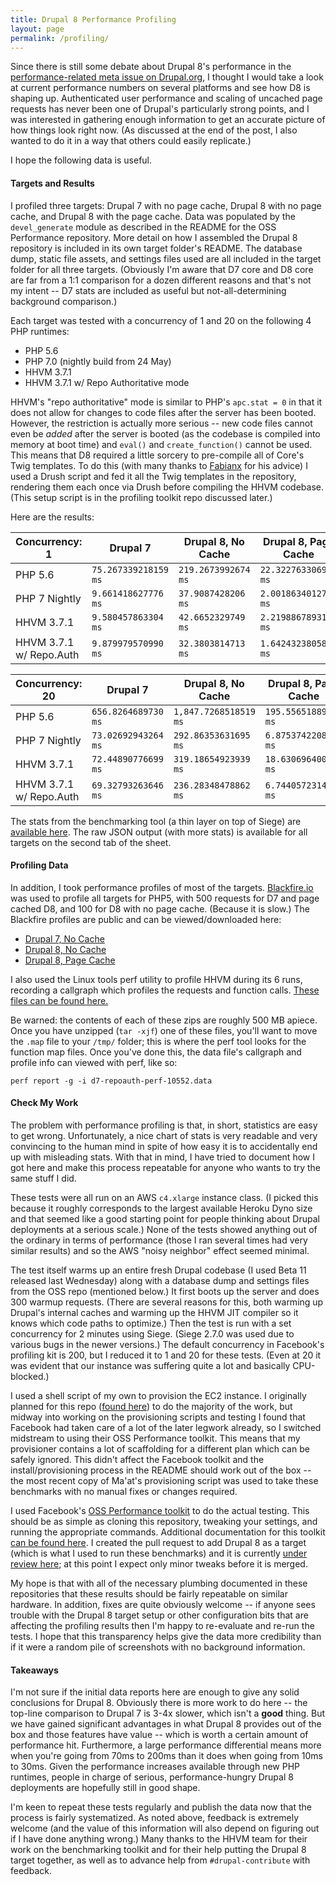 ```yaml
---
title: Drupal 8 Performance Profiling
layout: page
permalink: /profiling/
---
```


Since there is still some debate about Drupal 8's performance in the [performance-related meta issue on Drupal.org](https://www.drupal.org/node/1744302), I thought I would take a look at current performance numbers on several platforms and see how D8 is shaping up. Authenticated user performance and scaling of uncached page requests has never been one of Drupal's particularly strong points, and I was interested in gathering enough information to get an accurate picture of how things look right now. (As discussed at the end of the post, I also wanted to do it in a way that others could easily replicate.)

I hope the following data is useful.

#### Targets and Results ####

I profiled three targets: Drupal 7 with no page cache, Drupal 8 with no page cache, and Drupal 8 with the page cache. Data was populated by the `devel_generate` module as described in the README for the OSS Performance repository. More detail on how I assembled the Drupal 8 repository is included in its own target folder's README. The database dump, static file assets, and settings files used are all included in the target folder for all three targets. (Obviously I'm aware that D7 core and D8 core are far from a 1:1 comparison for a dozen different reasons and that's not my intent -- D7 stats are included as useful but not-all-determining background comparison.)

Each target was tested with a concurrency of 1 and 20 on the following 4 PHP runtimes:

- PHP 5.6
- PHP 7.0 (nightly build from 24 May)
- HHVM 3.7.1
- HHVM 3.7.1 w/ Repo Authoritative mode

HHVM's "repo authoritative" mode is similar to PHP's `apc.stat = 0` in that it does not allow for changes to code files after the server has been booted. However, the restriction is actually more serious -- new code files cannot even be *added* after the server is booted (as the codebase is compiled into memory at boot time) and `eval()` and `create_function()` cannot be used. This means that D8 required a little sorcery to pre-compile all of Core's Twig templates. To do this (with many thanks to [Fabianx](https://www.drupal.org/u/fabianx) for his advice) I used a Drush script and fed it all the Twig templates in the repository, rendering them each once via Drush before compiling the HHVM codebase. (This setup script is in the profiling toolkit repo discussed later.)

Here are the results:

| Concurrency: 1          | Drupal 7             | Drupal 8, No Cache    | Drupal 8, Page Cache  |
|-------------------------|----------------------|-----------------------|-----------------------|
| PHP 5.6                 | `75.267339218159 ms` |  `219.2673992674 ms`  | `22.322763306908 ms`  |
| PHP 7 Nightly           |  `9.661418627776 ms` |   `37.9087428206 ms`  |  `2.001863401278 ms`  |
| HHVM 3.7.1              |  `9.580457863304 ms` |   `42.6652329749 ms`  |  `2.219886789312 ms`  |
| HHVM 3.7.1 w/ Repo.Auth |  `9.879979570990 ms` |   `32.3803814713 ms`  |  `1.642432380587 ms`  |

| Concurrency: 20         | Drupal 7             | Drupal 8, No Cache    | Drupal 8, Page Cache  |
|-------------------------|----------------------|-----------------------|-----------------------|
| PHP 5.6                 |  `656.8264689730 ms` | `1,847.7268518519 ms` | `195.55651889416 ms`  |
| PHP 7 Nightly           |  `73.02692943264 ms` | `292.86353631695 ms`  |  `6.8753742208811 ms` |
| HHVM 3.7.1              |  `72.44890776699 ms` | `319.18654923939 ms`  | `18.630696400083 ms`  |
| HHVM 3.7.1 w/ Repo.Auth |  `69.32793263646 ms` | `236.28348478862 ms`  |  `6.744057231447 ms`  |


The stats from the benchmarking tool (a thin layer on top of Siege) are [available here](http://tiny.cc/d8perfstats). The raw JSON output (with more stats) is available for all targets on the second tab of the sheet.

#### Profiling Data ####

In addition, I took performance profiles of most of the targets. [Blackfire.io](https://blackfire.io) was used to profile all targets for PHP5, with 500 requests for D7 and page cached D8, and 100 for D8 with no page cache. (Because it is slow.) The Blackfire profiles are public and can be viewed/downloaded here:

- [Drupal 7, No Cache](https://blackfire.io/profiles/b8de711a-20a7-4571-a8a7-c84f812b92b9/graph)
- [Drupal 8, No Cache](https://blackfire.io/profiles/41ac1132-2602-43f9-aec1-eb4f8ad20203/graph)
- [Drupal 8, Page Cache](https://blackfire.io/profiles/9b630106-eade-4f48-8ba1-a05e0c7d98cb/graph)

I also used the Linux tools perf utility to profile HHVM during its 6 runs, recording a callgraph which profiles the requests and function calls. [These files can be found here.](https://paddedhelmets.s3.amazonaws.com/d8perfstats/index.html)

Be warned: the contents of each of these zips are roughly 500 MB apiece. Once you have unzipped (`tar -xjf`) one of these files, you'll want to move the `.map` file to your `/tmp/` folder; this is where the perf tool looks for the function map files. Once you've done this, the data file's callgraph and profile info can viewed with perf, like so:

```
perf report -g -i d7-repoauth-perf-10552.data
```

#### Check My Work ####

The problem with performance profiling is that, in short, statistics are easy to get wrong. Unfortunately, a nice chart of stats is very readable and very convincing to the human mind in spite of how easy it is to accidentally end up with misleading stats. With that in mind, I have tried to document how I got here and make this process repeatable for anyone who wants to try the same stuff I did.

These tests were all run on an AWS `c4.xlarge` instance class. (I picked this because it roughly corresponds to the largest available Heroku Dyno size and that seemed like a good starting point for people thinking about Drupal deployments at a serious scale.) None of the tests showed anything out of the ordinary in terms of performance (those I ran several times had very similar results) and so the AWS "noisy neighbor" effect seemed minimal.

The test itself warms up an entire fresh Drupal codebase (I used Beta 11 released last Wednesday) along with a database dump and settings files from the OSS repo (mentioned below.) It first boots up the server and does 300 warmup requests. (There are several reasons for this, both warming up Drupal's internal caches and warming up the HHVM JIT compiler so it knows which code paths to optimize.) Then the test is run with a set concurrency for 2 minutes using Siege. (Siege 2.7.0 was used due to various bugs in the newer versions.) The default concurrency in Facebook's profiling kit is 200, but I reduced it to 1 and 20 for these tests. (Even at 20 it was evident that our instance was suffering quite a lot and basically CPU-blocked.)

I used a shell script of my own to provision the EC2 instance. I originally planned for this repo ([found here](https://www.github.com/Kazanir/maat)) to do the majority of the work, but midway into working on the provisioning scripts and testing I found that Facebook had taken care of a lot of the later legwork already, so I switched midstream to using their OSS Performance toolkit. This means that my provisioner contains a lot of scaffolding for a different plan which can be safely ignored. This didn't affect the Facebook toolkit and the install/provisioning process in the README should work out of the box -- the most recent copy of Ma'at's provisioning script was used to take these benchmarks with no manual fixes or changes required.

I used Facebook's [OSS Performance toolkit](https://www.github.com/hhvm/oss-performance) to do the actual testing. This should be as simple as cloning this repository, tweaking your settings, and running the appropriate commands. Additional documentation for this toolkit [can be found here](https://github.com/facebook/hhvm/wiki/Profiling#strobelight). I created the pull request to add Drupal 8 as a target (which is what I used to run these benchmarks) and it is currently [under review here](https://github.com/hhvm/oss-performance/pull/43); at this point I expect only minor tweaks before it is merged.

My hope is that with all of the necessary plumbing documented in these repositories that these results should be fairly repeatable on similar hardware. In addition, fixes are quite obviously welcome -- if anyone sees trouble with the Drupal 8 target setup or other configuration bits that are affecting the profiling results then I'm happy to re-evaluate and re-run the tests. I hope that this transparency helps give the data more credibility than if it were a random pile of screenshots with no background information.

#### Takeaways ####

I'm not sure if the initial data reports here are enough to give any solid conclusions for Drupal 8. Obviously there is more work to do here -- the top-line comparison to Drupal 7 is 3-4x slower, which isn't a **good** thing. But we have gained significant advantages in what Drupal 8 provides out of the box and those features have value -- which is worth a certain amount of performance hit. Furthermore, a large performance differential means more when you're going from 70ms to 200ms than it does when going from 10ms to 30ms. Given the performance increases available through new PHP runtimes, people in charge of serious, performance-hungry Drupal 8 deployments are hopefully still in good shape.

I'm keen to repeat these tests regularly and publish the data now that the process is fairly systematized. As noted above, feedback is extremely welcome (and the value of this information will also depend on figuring out if I have done anything wrong.) Many thanks to the HHVM team for their work on the benchmarking toolkit and for their help putting the Drupal 8 target together, as well as to advance help from `#drupal-contribute` with feedback.
